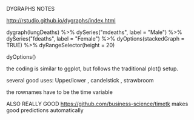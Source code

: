  DYGRAPHS NOTES

http://rstudio.github.io/dygraphs/index.html 
 
 dygraph(lungDeaths) %>%
  dySeries("mdeaths", label = "Male") %>%
  dySeries("fdeaths", label = "Female") %>%
  dyOptions(stackedGraph = TRUE) %>%
  dyRangeSelector(height = 20)
  
dyOptions()

the coding is similar to ggplot, but follows the traditional plot() setup.

several good uses: Upper/lower , candelstick , strawbroom

the rownames have to be the time variable

ALSO REALLY GOOD https://github.com/business-science/timetk
makes good predictions automatically

